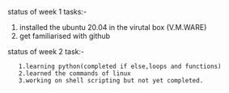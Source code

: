 status of week 1 tasks:-
  1. installed the ubuntu 20.04 in the virutal box (V.M.WARE)
  2. get familiarised with github 
   
   
   
   
   status of week 2 task:-
   
       1.learning python(completed if else,loops and functions)
       2.learned the commands of linux
       3.working on shell scripting but not yet completed.
